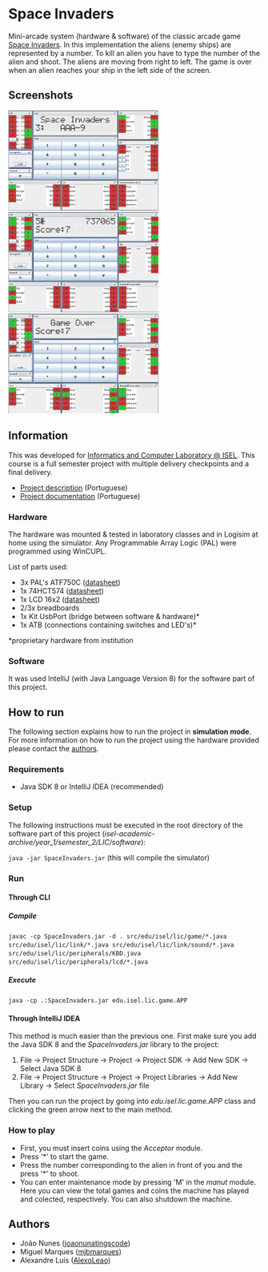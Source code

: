 # Space Invaders

Mini-arcade system (hardware & software) of the classic arcade game [Space Invaders](https://en.wikipedia.org/wiki/Space_Invaders).
In this implementation the aliens (enemy ships) are represented by a number.
To kill an alien you have to type the number of the alien and shoot.
The aliens are moving from right to left.
The game is over when an alien reaches your ship in the left side of the screen.

## Screenshots
<p float="left">
  <img alt="Beginning of game" src="resources/screenshots/main_screen.png" width="300">
  <img alt="Middle of game" src="resources/screenshots/playing.png" width="300">
  <img alt="Game over" src="resources/screenshots/game_over.png" width="300">
</p>

## Information

This was developed for [Informatics and Computer Laboratory @ ISEL](https://www.isel.pt/en/leic/informatics-and-computer-laboratory). This course is a full semester project with multiple delivery checkpoints and a final delivery.

- [Project description](resources/project-description.pdf) (Portuguese)
- [Project documentation](resources/docs) (Portuguese)

### Hardware

The hardware was mounted & tested in laboratory classes and in Logisim at home using the simulator.
Any Programmable Array Logic (PAL) were programmed using WinCUPL.

List of parts used:
- 3x PAL's ATF750C ([datasheet](hardware/datasheets/PAL%20ATF750C/Data%20sheet%20-%20ATF750C))
- 1x 74HCT574 ([datasheet](hardware/datasheets/Flip%20Flop%2074HCT574/74HCT574.pdf))
- 1x LCD 16x2 ([datasheet](hardware/datasheets/LCD))
- 2/3x breadboards
- 1x Kit UsbPort (bridge between software & hardware)*
- 1x ATB (connections containing switches and LED's)*

*proprietary hardware from institution

### Software

It was used IntelliJ (with Java Language Version 8) for the software part of this project.

## How to run
The following section explains how to run the project in **simulation mode**.
For more information on how to run the project using the hardware provided please contact the [authors](#authors).

### Requirements

- Java SDK 8 or IntelliJ IDEA (recommended)

### Setup
The following instructions must be executed in the root directory of the software part of this project (_isel-academic-archive/year_1/semester_2/LIC/software_):

`java -jar SpaceInvaders.jar` (this will compile the simulator)

### Run

#### Through CLI

##### Compile
`javac -cp SpaceInvaders.jar -d . src/edu/isel/lic/game/*.java src/edu/isel/lic/link/*.java src/edu/isel/lic/link/sound/*.java src/edu/isel/lic/peripherals/KBD.java src/edu/isel/lic/peripherals/lcd/*.java`

##### Execute
`java -cp .:SpaceInvaders.jar edu.isel.lic.game.APP`

#### Through IntelliJ IDEA
This method is much easier than the previous one. First make sure you add the Java SDK 8 and the _SpaceInvaders.jar_ library to the project:
1. File &#8594; Project Structure &#8594; Project &#8594; Project SDK &#8594; Add New SDK &#8594; Select Java SDK 8
2. File &#8594; Project Structure &#8594; Project &#8594; Project Libraries &#8594; Add New Library &#8594; Select _SpaceInvaders.jar_ file

Then you can run the project by going into _edu.isel.lic.game.APP_ class and clicking the green arrow next to the main method.

### How to play
- First, you must insert coins using the _Acceptor_ module.
- Press '*' to start the game.
- Press the number corresponding to the alien in front of you and the press '*' to shoot.
- You can enter maintenance mode by pressing 'M' in the _manut_ module. Here you can view the total games and coins the machine has played and colected, respectively. You can also shutdown the machine.

## Authors
- João Nunes ([joaonunatingscode](https://github.com/joaonunatingscode))
- Miguel Marques ([mjbmarques](https://github.com/mjbmarques))
- Alexandre Luís ([AlexoLeao](https://github.com/AlexoLeao))